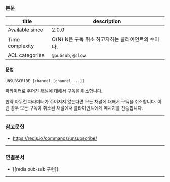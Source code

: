 ### 본문
| title           | description                                       |
| --------------- | ------------------------------------------------- |
| Available since | 2.0.0                                             |
| Time complexity | O(N) N은 구독 취소 하고자하는 클라이언트의 수이다. |
| ACL categories  | `@pubsub`, `@slow`                            |
#### 문법
```
UNSUBSCRIBE [channel [channel ...]]
```

파라미터로 주어진 채널에 대해서 구독을 취소합니다.

만약 아무런 파라미터가 주어지지 않는다면 모든 채널에 대해서 구독을 취소합니다.
이런 경우 모든 구독이 취소된 채널에서 클라이언트에게 메시지를 전송합니다.

---
### 참고문헌
- https://redis.io/commands/unsubscribe/
---
### 연결문서
- [[redis pub-sub 구현]]
---